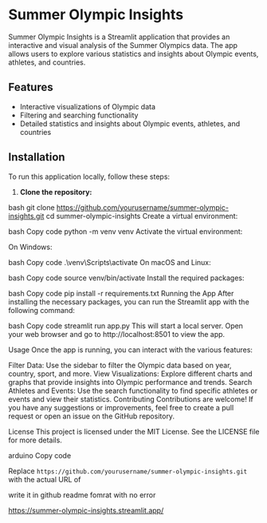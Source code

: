 # Summer Olympic Insights

Summer Olympic Insights is a Streamlit application that provides an interactive and visual analysis of the Summer Olympics data. The app allows users to explore various statistics and insights about Olympic events, athletes, and countries.

## Features

- Interactive visualizations of Olympic data
- Filtering and searching functionality
- Detailed statistics and insights about Olympic events, athletes, and countries

## Installation

To run this application locally, follow these steps:

1. **Clone the repository:**

   
bash
   git clone https://github.com/yourusername/summer-olympic-insights.git
   cd summer-olympic-insights
Create a virtual environment:

bash
Copy code
python -m venv venv
Activate the virtual environment:

On Windows:

bash
Copy code
.\venv\Scripts\activate
On macOS and Linux:

bash
Copy code
source venv/bin/activate
Install the required packages:

bash
Copy code
pip install -r requirements.txt
Running the App
After installing the necessary packages, you can run the Streamlit app with the following command:

bash
Copy code
streamlit run app.py
This will start a local server. Open your web browser and go to http://localhost:8501 to view the app.

Usage
Once the app is running, you can interact with the various features:

Filter Data: Use the sidebar to filter the Olympic data based on year, country, sport, and more.
View Visualizations: Explore different charts and graphs that provide insights into Olympic performance and trends.
Search Athletes and Events: Use the search functionality to find specific athletes or events and view their statistics.
Contributing
Contributions are welcome! If you have any suggestions or improvements, feel free to create a pull request or open an issue on the GitHub repository.

License
This project is licensed under the MIT License. See the LICENSE file for more details.

arduino
Copy code

Replace `https://github.com/yourusername/summer-olympic-insights.git` with the actual URL of 

write it in github readme fomrat with no error

https://summer-olympic-insights.streamlit.app/
